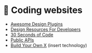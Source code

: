 # 💾 Coding websites

* [Awesome Design Plugins](https://github.com/goabstract/Awesome-Design-Tools/blob/master/Awesome-Design-Plugins.md)
* [Design Resources For Developers](https://gist.github.com/mahendra0859/f887899a5899e4e757033e5791806f54)
* [30 Seconds of Code](https://www.30secondsofcode.org/)
* [Public APIs](https://github.com/public-apis/public-apis)
* [Build Your Own X](https://build-your-own-x.vercel.app/#table-of-contents) (insert technology)
